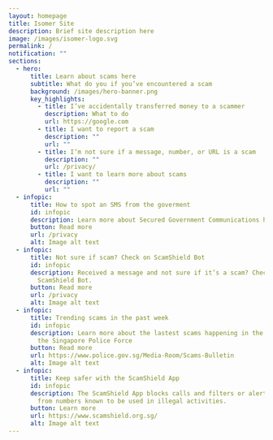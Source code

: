 ```yaml
---
layout: homepage
title: Isomer Site
description: Brief site description here
image: /images/isomer-logo.svg
permalink: /
notification: ""
sections:
  - hero:
      title: Learn about scams here
      subtitle: What do you if you’ve encountered a scam
      background: /images/hero-banner.png
      key_highlights:
        - title: I’ve accidentally transferred money to a scammer
          description: What to do
          url: https://google.com
        - title: I want to report a scam
          description: ""
          url: ""
        - title: I‘m not sure if a message, number, or URL is a scam
          description: ""
          url: /privacy/
        - title: I want to learn more about scams
          description: ""
          url: ""
  - infopic:
      title: How to spot an SMS from the goverment
      id: infopic
      description: Learn more about Secured Government Communications here
      button: Read more
      url: /privacy
      alt: Image alt text
  - infopic:
      title: Not sure if scam? Check on ScamShield Bot
      id: infopic
      description: Received a message and not sure if it’s a scam? Check it on the
        ScamShield Bot.
      button: Read more
      url: /privacy
      alt: Image alt text
  - infopic:
      title: Trending scams in the past week
      id: infopic
      description: Learn more about the lastest scams happening in the past week from
        the Singapore Police Force
      button: Read more
      url: https://www.police.gov.sg/Media-Room/Scams-Bulletin
      alt: Image alt text
  - infopic:
      title: Keep safer with the ScamShield App
      id: infopic
      description: The ScamShield App blocks calls and filters or alerts you to SMSes
        from numbers known to be used in illegal activities.
      button: Learn more
      url: https://www.scamshield.org.sg/
      alt: Image alt text
---
```

